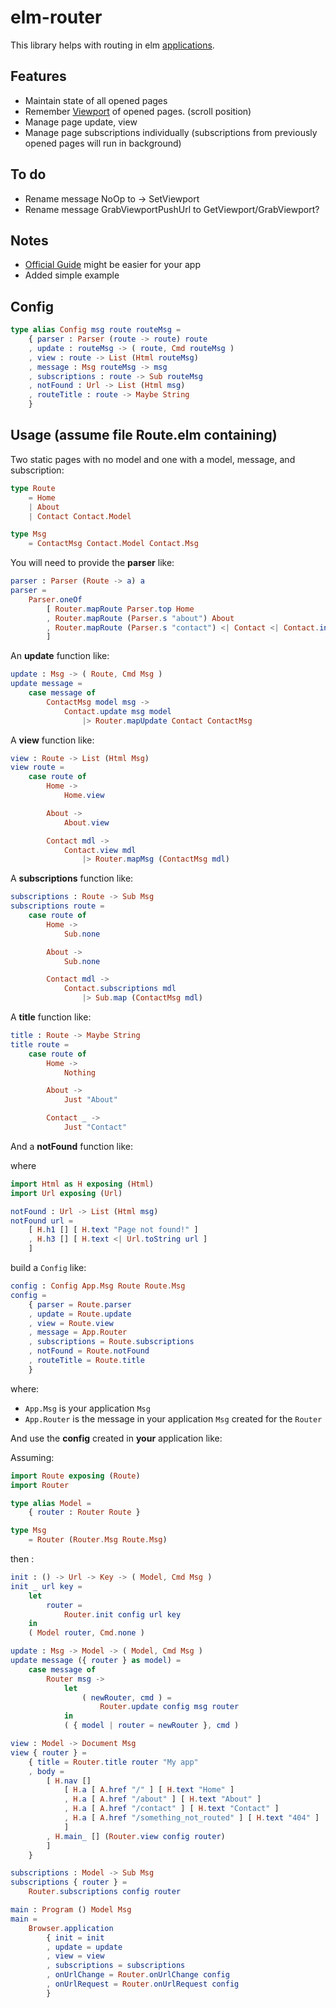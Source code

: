# elm-router

This library helps with routing in elm [applications](https://package.elm-lang.org/packages/elm/browser/latest/Browser#application).

## Features

- Maintain state of all opened pages
- Remember [Viewport](https://package.elm-lang.org/packages/elm/browser/latest/Browser-Dom#Viewport) of opened pages. (scroll position)
- Manage page update, view
- Manage page subscriptions individually (subscriptions from previously opened pages will run in background)

## To do

- Rename message NoOp to -> SetViewport
- Rename message GrabViewportPushUrl to GetViewport/GrabViewport?

## Notes

- [Official Guide](https://guide.elm-lang.org/) might be easier for your app
- Added simple example

## Config

```elm
type alias Config msg route routeMsg =
    { parser : Parser (route -> route) route
    , update : routeMsg -> ( route, Cmd routeMsg )
    , view : route -> List (Html routeMsg)
    , message : Msg routeMsg -> msg
    , subscriptions : route -> Sub routeMsg
    , notFound : Url -> List (Html msg)
    , routeTitle : route -> Maybe String
    }
```

## Usage (assume file Route.elm containing)

Two static pages with no model and one with a model, message, and subscription:

```elm
type Route
    = Home
    | About
    | Contact Contact.Model

type Msg
    = ContactMsg Contact.Model Contact.Msg
```


You will need to provide the **parser** like:

```elm
parser : Parser (Route -> a) a
parser =
    Parser.oneOf
        [ Router.mapRoute Parser.top Home
        , Router.mapRoute (Parser.s "about") About
        , Router.mapRoute (Parser.s "contact") <| Contact <| Contact.init "" ""
        ]
```

An **update** function like:

```elm
update : Msg -> ( Route, Cmd Msg )
update message =
    case message of
        ContactMsg model msg ->
            Contact.update msg model
                |> Router.mapUpdate Contact ContactMsg
```

A **view** function like:

```elm
view : Route -> List (Html Msg)
view route =
    case route of
        Home ->
            Home.view

        About ->
            About.view

        Contact mdl ->
            Contact.view mdl
                |> Router.mapMsg (ContactMsg mdl)
```

A **subscriptions** function like: 

```elm
subscriptions : Route -> Sub Msg
subscriptions route =
    case route of
        Home ->
            Sub.none

        About ->
            Sub.none

        Contact mdl ->
            Contact.subscriptions mdl
                |> Sub.map (ContactMsg mdl)
```

A **title** function like:

```elm
title : Route -> Maybe String
title route =
    case route of
        Home ->
            Nothing

        About ->
            Just "About"

        Contact _ ->
            Just "Contact"
```

And a **notFound** function like:

where
```elm
import Html as H exposing (Html)
import Url exposing (Url)

notFound : Url -> List (Html msg)
notFound url =
    [ H.h1 [] [ H.text "Page not found!" ]
    , H.h3 [] [ H.text <| Url.toString url ]
    ]
```

build a `Config` like: 

```elm
config : Config App.Msg Route Route.Msg
config =
    { parser = Route.parser
    , update = Route.update
    , view = Route.view
    , message = App.Router
    , subscriptions = Route.subscriptions
    , notFound = Route.notFound
    , routeTitle = Route.title
    }
```

where: 

- `App.Msg` is your application `Msg`
- `App.Router` is the message in your application `Msg` created for the `Router`

And use the **config** created in **your** application like:

Assuming:
```elm
import Route exposing (Route)
import Router

type alias Model =
    { router : Router Route }

type Msg
    = Router (Router.Msg Route.Msg)
```

then :

```elm
init : () -> Url -> Key -> ( Model, Cmd Msg )
init _ url key =
    let
        router =
            Router.init config url key
    in
    ( Model router, Cmd.none )

update : Msg -> Model -> ( Model, Cmd Msg )
update message ({ router } as model) =
    case message of
        Router msg ->
            let
                ( newRouter, cmd ) =
                    Router.update config msg router
            in
            ( { model | router = newRouter }, cmd )

view : Model -> Document Msg
view { router } =
    { title = Router.title router "My app"
    , body =
        [ H.nav []
            [ H.a [ A.href "/" ] [ H.text "Home" ]
            , H.a [ A.href "/about" ] [ H.text "About" ]
            , H.a [ A.href "/contact" ] [ H.text "Contact" ]
            , H.a [ A.href "/something_not_routed" ] [ H.text "404" ]
            ]
        , H.main_ [] (Router.view config router)
        ]
    }

subscriptions : Model -> Sub Msg
subscriptions { router } =
    Router.subscriptions config router

main : Program () Model Msg
main =
    Browser.application
        { init = init
        , update = update
        , view = view
        , subscriptions = subscriptions
        , onUrlChange = Router.onUrlChange config
        , onUrlRequest = Router.onUrlRequest config
        }
```
